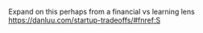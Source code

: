 Expand on this perhaps from a financial vs learning lens
https://danluu.com/startup-tradeoffs/#fnref:S